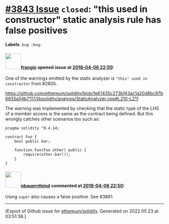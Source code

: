# [\#3843 Issue](https://github.com/ethereum/solidity/issues/3843) `closed`: "this used in constructor" static analysis rule has false positives
**Labels**: `bug :bug:`


#### <img src="https://avatars.githubusercontent.com/u/481465?v=4" width="50">[frangio](https://github.com/frangio) opened issue at [2018-04-06 22:50](https://github.com/ethereum/solidity/issues/3843):

One of the warnings emitted by the static analyzer is `"this" used in constructor` from #2605.

https://github.com/ethereum/solidity/blob/fe61435c273bf43ac1a20d8bc97b6935a54b7117/libsolidity/analysis/StaticAnalyzer.cpp#L210-L211

The warning was implemented by checking that the static type of the LHS of a member access is the same as the contract being defined. But this wrongly catches other scenarios too such as:

```solidity
pragma solidity ^0.4.14;

contract Foo {
    bool public bar;
    
    function Foo(Foo other) public {
        require(other.bar());
    }
}
```

#### <img src="https://avatars.githubusercontent.com/u/1030443?u=1eb47ef42e8a7ea1e6daa019fa8c18c088516492&v=4" width="50">[nbauernfeind](https://github.com/nbauernfeind) commented at [2018-04-06 22:50](https://github.com/ethereum/solidity/issues/3843#issuecomment-380510018):

Using `super` also causes a false positive. See #3861.


-------------------------------------------------------------------------------



[Export of Github issue for [ethereum/solidity](https://github.com/ethereum/solidity). Generated on 2022.05.23 at 03:51:38.]
